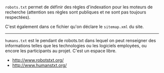 `robots.txt` permet de définir des règles d'indexation pour les moteurs de recherche (attention ses règles sont publiques et ne sont pas toujours respectées).

C'est également dans ce fichier qu'on déclare le `sitemap.xml` du site.

---

`humans.txt` est le pendant de robots.txt dans lequel on peut renseigner des informations telles que les technologies ou les logiciels employées, ou encore les participants au projet. C'est un espace libre.

 - http://www.robotstxt.org/
 - http://www.humanstxt.org/